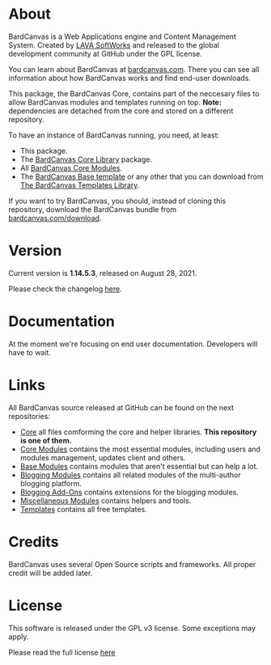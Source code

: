 # About

BardCanvas is a Web Applications engine and Content Management System.
Created by [LAVA SoftWorks](http://lavasoftworks.com) and released to the
global development community at GitHub under the GPL license.

You can learn about BardCanvas at [bardcanvas.com](https://bardcanvas.com).
There you can see all information about how BardCanvas works and find end-user downloads.

This package, the BardCanvas Core, contains part of the neccesary files to allow
BardCanvas modules and templates running on top. **Note:** dependencies are
detached from the core and stored on a different repository.

To have an instance of BardCanvas running, you need, at least:

- This package.
- The [BardCanvas Core Library](https://github.com/BardCanvas-Core/BardCanvas-Lib) package.
- All [BardCanvas Core Modules](https://github.com/BardCanvas-Core-Modules).
- The [BardCanvas Base template](https://github.com/BardCanvas-Templates/base)
  or any other that you can download from [The BardCanvas Templates Library](https://bardcanvas.com/category/templates).

If you want to try BardCanvas, you should, instead of cloning this repository,
download the BardCanvas bundle from [bardcanvas.com/download](https://bardcanvas.com/download).

# Version

Current version is **1.14.5.3**, released on August 28, 2021.

Please check the changelog [here](CHANGELOG.md).

# Documentation

At the moment we're focusing on end user documentation. Developers will have
to wait.

# Links

All BardCanvas source released at GitHub can be found on the next repositories:

- [Core](https://github.com/BardCanvas-Core)
  all files comforming the core and helper libraries. **This repository is one of them.**
- [Core Modules](https://github.com/BardCanvas-Core-Modules)
  contains the most essential modules, including users and modules management,
  updates client and others.
- [Base Modules](https://github.com/BardCanvas-Modules-Base)
  contains modules that aren't essential but can help a lot.
- [Blogging Modules](https://github.com/BardCanvas-Modules-Blog)
  contains all related modules of the multi-author blogging platform.
- [Blogging Add-Ons](https://github.com/BardCanvas-Modules-BlogAddons)
  contains extensions for the blogging modules.
- [Miscellaneous Modules](https://github.com/BardCanvas-Modules-Misc)
  contains helpers and tools.
- [Templates](https://github.com/BardCanvas-Templates)
  contains all free templates.

# Credits

BardCanvas uses several Open Source scripts and frameworks. All proper credit
will be added later.

# License

This software is released under the GPL v3 license.
Some exceptions may apply.

Please read the full license [here](LICENSE.md)
